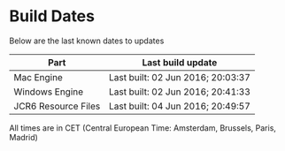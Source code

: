 # Build Dates

Below are the last known dates to updates

Part | Last build update
-----|-----
Mac Engine | Last built: 02 Jun 2016; 20:03:37
Windows Engine | Last built: 02 Jun 2016; 20:41:33
JCR6 Resource Files | Last built: 04 Jun 2016; 20:49:57
All times are in CET (Central European Time: Amsterdam, Brussels, Paris, Madrid)



